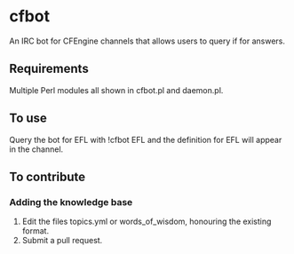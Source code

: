 # cfbot
An IRC bot for CFEngine channels that allows users to query if for answers.

## Requirements

Multiple Perl modules all shown in cfbot.pl and daemon.pl.

## To use

Query the bot for EFL with !cfbot EFL and the definition for EFL will appear in the channel.

## To contribute

### Adding the knowledge base

1. Edit the files topics.yml or words\_of\_wisdom, honouring the existing format.
1. Submit a pull request.
